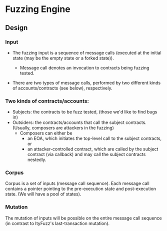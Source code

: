 # Fuzzing Engine

## Design

### Input 

- The fuzzing input is a sequence of message calls (executed at the initial state (may be the empty state or a forked state)). 
    - Message call denotes an invocation to contracts being fuzzing tested.

- There are two types of message calls, performed by two different kinds of accounts/contracts (see below), respectively. 

### Two kinds of contracts/accounts:
- Subjects: the contracts to be fuzz tested, (those we'd like to find bugs in)
- Outsiders: the contracts/accounts that call the subject contracts. (Usually, composers are attackers in the fuzzing)
    - Composers can either be 
        - an EOA, which initiates the top-level call to the subject contracts, or
        - an attacker-controlled contract, which are called by the subject contract (via callback) and may call the subject contracts nestedly.

### Corpus

Corpus is a set of inputs (message call sequence). 
Each message call contains a pointer pointing to the pre-execution state and post-execution state. 
(We will have a pool of states).

### Mutation

The mutation of inputs will be possible on the entire message call sequence (in contrast to ItyFuzz's last-transaction mutation).


